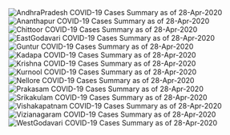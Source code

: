 
<img src="https://deepuhub.github.io/COVID-19/GraphsGenerated/28-Apr-2020/Last24Hrs_AndhraPradesh_28-Apr-2020.jpg" alt="AndhraPradesh COVID-19 Cases Summary as of 28-Apr-2020">
 <br>
<img src="https://deepuhub.github.io/COVID-19/GraphsGenerated/28-Apr-2020/Last24Hrs_Ananthapur_28-Apr-2020.jpg" alt="Ananthapur COVID-19 Cases Summary as of 28-Apr-2020">
 <br>
<img src="https://deepuhub.github.io/COVID-19/GraphsGenerated/28-Apr-2020/Last24Hrs_Chittoor_28-Apr-2020.jpg" alt="Chittoor COVID-19 Cases Summary as of 28-Apr-2020">
 <br>
<img src="https://deepuhub.github.io/COVID-19/GraphsGenerated/28-Apr-2020/Last24Hrs_EastGodavari_28-Apr-2020.jpg" alt="EastGodavari COVID-19 Cases Summary as of 28-Apr-2020">
 <br>
<img src="https://deepuhub.github.io/COVID-19/GraphsGenerated/28-Apr-2020/Last24Hrs_Guntur_28-Apr-2020.jpg" alt="Guntur COVID-19 Cases Summary as of 28-Apr-2020">
 <br>
<img src="https://deepuhub.github.io/COVID-19/GraphsGenerated/28-Apr-2020/Last24Hrs_Kadapa_28-Apr-2020.jpg" alt="Kadapa COVID-19 Cases Summary as of 28-Apr-2020">
 <br>
<img src="https://deepuhub.github.io/COVID-19/GraphsGenerated/28-Apr-2020/Last24Hrs_Krishna_28-Apr-2020.jpg" alt="Krishna COVID-19 Cases Summary as of 28-Apr-2020">
 <br>
<img src="https://deepuhub.github.io/COVID-19/GraphsGenerated/28-Apr-2020/Last24Hrs_Kurnool_28-Apr-2020.jpg" alt="Kurnool COVID-19 Cases Summary as of 28-Apr-2020">
 <br>
<img src="https://deepuhub.github.io/COVID-19/GraphsGenerated/28-Apr-2020/Last24Hrs_Nellore_28-Apr-2020.jpg" alt="Nellore COVID-19 Cases Summary as of 28-Apr-2020">
 <br>
<img src="https://deepuhub.github.io/COVID-19/GraphsGenerated/28-Apr-2020/Last24Hrs_Prakasam_28-Apr-2020.jpg" alt="Prakasam COVID-19 Cases Summary as of 28-Apr-2020">
 <br>
<img src="https://deepuhub.github.io/COVID-19/GraphsGenerated/28-Apr-2020/Last24Hrs_Srikakulam_28-Apr-2020.jpg" alt="Srikakulam COVID-19 Cases Summary as of 28-Apr-2020">
 <br>
<img src="https://deepuhub.github.io/COVID-19/GraphsGenerated/28-Apr-2020/Last24Hrs_Vishakapatnam_28-Apr-2020.jpg" alt="Vishakapatnam COVID-19 Cases Summary as of 28-Apr-2020">
 <br>
<img src="https://deepuhub.github.io/COVID-19/GraphsGenerated/28-Apr-2020/Last24Hrs_Vizianagaram_28-Apr-2020.jpg" alt="Vizianagaram COVID-19 Cases Summary as of 28-Apr-2020">
 <br>
<img src="https://deepuhub.github.io/COVID-19/GraphsGenerated/28-Apr-2020/Last24Hrs_WestGodavari_28-Apr-2020.jpg" alt="WestGodavari COVID-19 Cases Summary as of 28-Apr-2020">
 <br>

